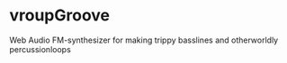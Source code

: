 # vroupGroove
Web Audio FM-synthesizer for making trippy basslines and otherworldly percussionloops
